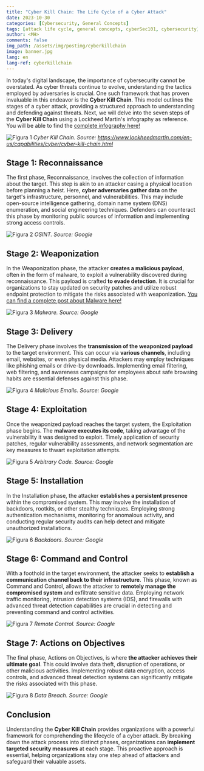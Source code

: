 ```yaml
---
title: "Cyber Kill Chain: The Life Cycle of a Cyber Attack"
date: 2023-10-30
categories: [Cybersecurity, General Concepts]
tags: [attack life cycle, general concepts, cyberSec101, cybersecurity]
author: <MH>
comments: false
img_path: /assets/img/postimg/cyberkillchain
image: banner.jpg
lang: en
lang-ref: cyberkillchain
---
```


In today's digital landscape, the importance of cybersecurity cannot be overstated. As cyber threats continue to evolve, understanding the tactics employed by adversaries is crucial. One such framework that has proven invaluable in this endeavor is the **Cyber Kill Chain**. This model outlines the stages of a cyber attack, providing a structured approach to understanding and defending against threats. Next, we will delve into the seven steps of the **Cyber Kill Chain** using a Lockheed Martin's infography as reference. You will be able to find the [complete infography here!](https://www.lockheedmartin.com/en-us/capabilities/cyber/cyber-kill-chain.html)

![Figura 1](CKC.png)
*Cyber Kill Chain.
Source: https://www.lockheedmartin.com/en-us/capabilities/cyber/cyber-kill-chain.html*

## Stage 1: Reconnaissance

The first phase, Reconnaissance, involves the collection of information about the target. This step is akin to an attacker casing a physical location before planning a heist. Here, **cyber adversaries gather data** on the target's infrastructure, personnel, and vulnerabilities. This may include open-source intelligence gathering, domain name system (DNS) enumeration, and social engineering techniques. Defenders can counteract this phase by monitoring public sources of information and implementing strong access controls.

![Figura 2](1.jpg)
*OSINT.
Source: Google*

## Stage 2: Weaponization

In the Weaponization phase, the attacker **creates a malicious payload**, often in the form of malware, to exploit a vulnerability discovered during reconnaissance. This payload is crafted **to evade detection**. It is crucial for organizations to stay updated on security patches and utilize robust endpoint protection to mitigate the risks associated with weaponization. [You can find a complete post about Malware here!](https://hackddiction.github.io/en/cybersecurity/general%20concepts/2023/08/22/Hablemos_Sobre_Malware.html)

![Figura 3](2.jpg)
*Malware.
Source: Google*

## Stage 3: Delivery

The Delivery phase involves the **transmission of the weaponized payload** to the target environment. This can occur via **various channels**, including email, websites, or even physical media. Attackers may employ techniques like phishing emails or drive-by downloads. Implementing email filtering, web filtering, and awareness campaigns for employees about safe browsing habits are essential defenses against this phase.

![Figura 4](3.jpg)
*Malicious Emails.
Source: Google*

## Stage 4: Exploitation

Once the weaponized payload reaches the target system, the Exploitation phase begins. The **malware executes its code**, taking advantage of the vulnerability it was designed to exploit. Timely application of security patches, regular vulnerability assessments, and network segmentation are key measures to thwart exploitation attempts.

![Figura 5](4.jpg)
*Arbitrary Code.
Source: Google*

## Stage 5: Installation

In the Installation phase, the attacker **establishes a persistent presence** within the compromised system. This may involve the installation of backdoors, rootkits, or other stealthy techniques. Employing strong authentication mechanisms, monitoring for anomalous activity, and conducting regular security audits can help detect and mitigate unauthorized installations.

![Figura 6](5.jpg)
*Backdoors.
Source: Google*

## Stage 6: Command and Control

With a foothold in the target environment, the attacker seeks to **establish a communication channel back to their infrastructure**. This phase, known as Command and Control, allows the attacker to **remotely manage the compromised system** and exfiltrate sensitive data. Employing network traffic monitoring, intrusion detection systems (IDS), and firewalls with advanced threat detection capabilities are crucial in detecting and preventing command and control activities.

![Figura 7](6.jpg)
*Remote Control.
Source: Google*

## Stage 7: Actions on Objectives

The final phase, Actions on Objectives, is where **the attacker achieves their ultimate goal**. This could involve data theft, disruption of operations, or other malicious activities. Implementing robust data encryption, access controls, and advanced threat detection systems can significantly mitigate the risks associated with this phase.

![Figura 8](7.png)
*Data Breach.
Source: Google*

## Conclusion

Understanding the **Cyber Kill Chain** provides organizations with a powerful framework for comprehending the lifecycle of a cyber attack. By breaking down the attack process into distinct phases, organizations can **implement targeted security measures** at each stage. This proactive approach is essential, helping organizations stay one step ahead of attackers and safeguard their valuable assets.
